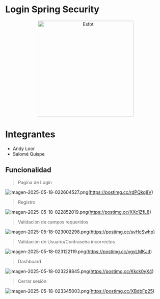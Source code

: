# Login Spring Security
<div>
<p align='center'>
<img src="https://esfot.epn.edu.ec/images/headers/logo_esfot_buho.png" alt="Esfot" width="300px">
</p>
</div>

# Integrantes
- Andy Loor
- Salomé Quispe
  
## Funcionalidad
> Pagina de Login

![imagen-2025-05-18-022604527.png](https://i.postimg.cc/MTW41rNQ/imagen-2025-05-18-022604527.png)(https://postimg.cc/rdPQkg8V)

> Registro

![imagen-2025-05-18-022852019.png](https://i.postimg.cc/ZYXGMjy1/imagen-2025-05-18-022852019.png)(https://postimg.cc/XXc1ZfL8)

> Validación de campos requeridos

![imagen-2025-05-18-023002298.png](https://i.postimg.cc/nhpwyWVw/imagen-2025-05-18-023002298.png)(https://postimg.cc/svHcSwhp)

> Validación de Usuario/Contraseña incorrectos

![imagen-2025-05-18-023122119.png](https://i.postimg.cc/1tnW0hM4/imagen-2025-05-18-023122119.png)(https://postimg.cc/vgyLMKJd)

> Dashboard

![imagen-2025-05-18-023228845.png](https://i.postimg.cc/7603Yxm1/imagen-2025-05-18-023228845.png)(https://postimg.cc/Kkck0yX4)

> Cerrar sesión

![imagen-2025-05-18-023345003.png](https://i.postimg.cc/cC54p3wF/imagen-2025-05-18-023345003.png)(https://postimg.cc/XBdbFp25)
